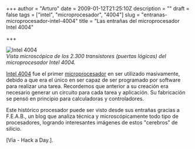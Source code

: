 +++
author = "Arturo"
date = 2009-01-12T21:25:10Z
description = ""
draft = false
tags = ["intel", "microprocesador", "4004"]
slug = "entranas-microprocesador-intel-4004"
title = "Las entrañas del microprocesador Intel 4004"

+++

![Intel 4004](/images/import/66-transistores-intel-4004.jpg)<br />
<cite>Vista microscópica de los 2.300 transistores (puertas lógicas) del microprocesador Intel 4004.</cite>

[Intel 4004](https://es.wikipedia.org/wiki/Intel_4004) fue el primer [microprocesador](https://es.wikipedia.org/wiki/Microprocesador) en ser utilizado masivamente, debido a que era el único en ser capaz de ser programado por software para realizar una tarea. Recordemos que anterior a su creación era necesario generar un circuito para cada tarea y aplicación. Su fabricación se pensó en principio para calculadoras y controladores.

Este histórico procesador puede ser visto desde sus entrañas gracias a F.E.A.B., un blog que analiza técnica y microscópicamente todo tipo de procesadores, logrando interesantes imágenes de estos "cerebros" de silicio.

[Vía - Hack a Day.].
